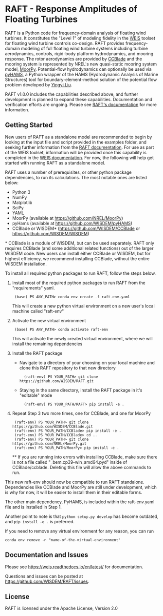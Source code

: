 # RAFT - Response Amplitudes of Floating Turbines

RAFT is a Python code for frequency-domain analysis of floating wind turbines. It constitutes the "Level 1" of modeling fidelity in the [WEIS](https://weis.readthedocs.io/en/latest/index.html) toolset for floating wind turbine controls co-design. RAFT provides frequency-domain modeling of full floating wind turbine systems including turbine aerodynamics, controls, rigid-body platform hydrodynamics, and mooring response. The rotor aerodynamics are provided by [CCBlade](https://github.com/WISDEM/CCBlade) and the mooring system is represented by NREL's new quasi-static mooring system model, [MoorPy](https://github.com/NREL/MoorPy). Potential-flow hydrodynamics can optionally be used via [pyHAMS](https://github.com/WISDEM/pyHAMS), a Python wrapper of the HAMS (Hydrodynamic Analysis of Marine Structures) tool for boundary-element-method solution of the potential flow problem developed by [Yingyi Liu](https://github.com/YingyiLiu/HAMS).

RAFT v1.0.0 includes the capabilities described above, and further development is planned to expand these capabilities. Documentation and verification efforts are ongoing. Please see [RAFT's documentation](https://openraft.readthedocs.io/en/latest/) for more information.


## Getting Started

New users of RAFT as a standalone model are recommended to begin by looking at the input file and script provided in the examples folder, and seeking further information from the [RAFT documentation](https://openraft.readthedocs.io/en/latest/). For use as part of the WEIS toolset, information will be provided once this capability is completed in the [WEIS documentation](https://weis.readthedocs.io/en/latest/). For now, the following will help get started with running RAFT as a standalone model.

RAFT uses a number of prerequisites, or other python package dependencies, to run its calculations. The most notable ones are listed below:

- Python 3
- NumPy
- Matplotlib
- SciPy
- YAML
- MoorPy (available at https://github.com/NREL/MoorPy)
- pyHams (available at https://github.com/WISDEM/pyHAMS)
- CCBlade or WISDEM* (https://github.com/WISDEM/CCBlade or https://github.com/WISDEM/WISDEM)

\* CCBlade is a module of WISDEM, but can be used separately. RAFT only requires CCBlade (and some additional related functions) out of the larger WISDEM code. New users can install either CCBlade or WISDEM, but for highest efficiency, we recommend installing CCBlade, without the entire WISDEM installation.

To install all required python packages to run RAFT, follow the steps below.

1. Install most of the required python packages to run RAFT from the "requirements" yaml.

        (base) PS ANY_PATH> conda env create -f raft-env.yaml

    This will create a new python virtual environment on a new user's local machine called "raft-env"

2. Activate the new virtual environment

        (base) PS ANY_PATH> conda activate raft-env

    This will activate the newly created virtual environment, where we will install the remaining dependencies

3. Install the RAFT package
    - Navigate to a directory of your choosing on your local machine and clone this RAFT repository to that new directory

            (raft-env) PS YOUR_PATH> git clone https://github.com/WISDEM/RAFT.git
    
    - Staying in the same directory, install the RAFT package in it's "editable" mode

            (raft-env) PS YOUR_PATH/RAFT> pip install -e .

4. Repeat Step 3 two more times, one for CCBlade, and one for MoorPy

        (raft-env) PS YOUR_PATH> git clone https://github.com/WISDEM/CCBlade.git
        (raft-env) PS YOUR_PATH/CCBlade> pip install -e .
        (raft-env) PS YOUR_PATH/CCBlade> cd ..
        (raft-env) PS YOUR_PATH> git clone https://github.com/NREL/MoorPy.git
        (raft-env) PS YOUR_PATH/MoorPy> pip install -e .

    ** If you are running into errors with installing CCBlade, make sure there is not a file called "_bem.cp39-win_amd64.pyd" inside of CCBlade/ccblade. Deleting this file will allow the above commands to run.


This new raft-env should now be compatible to run RAFT standalone. Dependencies like CCBlade and MoorPy are still under development, which is why for now, it will be easier to install them in their editable forms.

The other main dependency, PyHAMS, is included within the raft-env.yaml file and is installed in Step 1.

Another point to note is that ```python setup.py develop``` has become outdated, and ```pip install -e .``` is preferred.

If you need to remove any virtual environment for any reason, you can run 

    conda env remove -n "name-of-the-virtual-environment"



## Documentation and Issues

Please see <https://weis.readthedocs.io/en/latest/> for documentation.

Questions and issues can be posted at <https://github.com/WISDEM/RAFT/issues>.

## License
RAFT is licensed under the Apache License, Version 2.0

